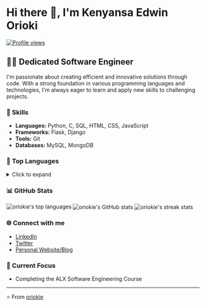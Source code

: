 # Hi there 👋, I'm Kenyansa Edwin Orioki

[![Profile views](https://komarev.com/ghpvc/?username=oriokie&label=Profile%20views&color=0e75b6&style=flat)](https://github.com/oriokie)

## 👨‍💻 Dedicated Software Engineer

I'm passionate about creating efficient and innovative solutions through code. With a strong foundation in various programming languages and technologies, I'm always eager to learn and apply new skills to challenging projects.

### 🚀 Skills

- **Languages:** Python, C, SQL, HTML, CSS, JavaScript
- **Frameworks:** Flask, Django
- **Tools:** Git
- **Databases:** MySQL, MongoDB

### 🌟 Top Languages

<details>
<summary>Click to expand</summary>

| Rank | Language |
|-----:|----------|
|     1| Python   |
|     2| C        |
|     3| SQL      |
|     4| HTML     |
|     5| CSS      |

</details>

### 📊 GitHub Stats

<img align="left" src="https://github-readme-stats.vercel.app/api/top-langs?username=oriokie&show_icons=true&locale=en&layout=compact" alt="oriokie's top languages" />

<img align="center" src="https://github-readme-stats.vercel.app/api?username=oriokie&show_icons=true&locale=en" alt="oriokie's GitHub stats" />

<img align="center" src="https://github-readme-streak-stats.herokuapp.com/?user=oriokie" alt="oriokie's streak stats" />

### 🌐 Connect with me

- [LinkedIn](https://www.linkedin.com/in/oriokie/)
- [Twitter](https://x.com/oriokie)
- [Personal Website/Blog](https://www.oriokie.com/)


### 🎯 Current Focus

- Completing the ALX Software Engineering Course

---

⭐️ From [oriokie](https://github.com/oriokie)
